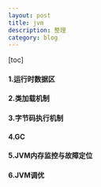 ```yaml
---
layout: post
title: jvm
description: 整理
category: blog
---
```


[toc]

#### 1.运行时数据区
#### 2.类加载机制
#### 3.字节码执行机制
#### 4.GC
#### 5.JVM内存监控与故障定位
#### 6.JVM调优